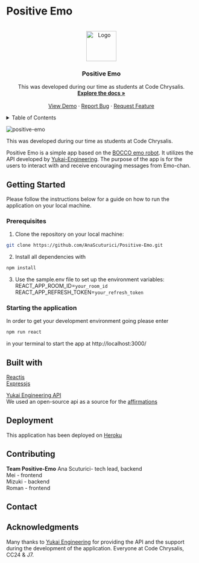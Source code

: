 # Positive Emo

<!-- PROJECT LOGO -->
<br />
<div align="center">
  <a href="https://github.com/AnaScuturici/Positive-Emo">
    <img src="images/logo.png" alt="Logo" width="80" height="80">
  </a>

<h3 align="center">Positive Emo</h3>

  <p align="center">
    This was developed during our time as students at Code Chrysalis.
    <br />
    <a href="https://github.com/AnaScuturici/Positive-Emo"><strong>Explore the docs »</strong></a>
    <br />
    <br />
    <a href="https://github.com/github_username/repo_name">View Demo</a>
    ·
    <a href="https://github.com/AnaScuturici/Positive-Emo/issues">Report Bug</a>
    ·
    <a href="https://github.com/AnaScuturici/Positive-Emo/issues">Request Feature</a>
  </p>
</div>

<!-- TABLE OF CONTENTS -->
<details>
  <summary>Table of Contents</summary>
  <ol>
    <li>
      <a href="#about-the-project">About The Project</a>
    </li>
    <li>
      <a href="#getting-started">Getting Started</a>
      <ul>
        <li><a href="#prerequisites">Prerequisites</a></li>
        <li><a href="#installation">Starting the application</a></li>
      </ul>
    </li>
    <li><a href="#built-with">Built with</a></li>
    <li><a href="#deployment">Deployment</a></li>
    <li><a href="#contributing">Contributing</a></li>
    <li><a href="#contact">Contact</a></li>
    <li><a href="#acknowledgments">Acknowledgments</a></li>
  </ol>
</details>

![positive-emo](image)

This was developed during our time as students at Code Chrysalis.

Positive Emo is a simple app based on the [BOCCO emo robot](https://www.bocco.me/en/). It utilizes the API developed by [Yukai-Engineering](https://www.ux-xu.com/en).
The purpose of the app is for the users to interact with and receive encouraging messages from Emo-chan.

## Getting Started

Please follow the instructions below for a guide on how to run the application on your local machine.

### Prerequisites

1. Clone the repository on your local machine: 
```sh 
git clone https://github.com/AnaScuturici/Positive-Emo.git
```
2. Install all dependencies with 
```sh
npm install
```
3. Use the sample.env file to set up the environment variables:  
    REACT_APP_ROOM_ID=`your_room_id`  
    REACT_APP_REFRESH_TOKEN=`your_refresh_token`  

### Starting the application

In order to get your development environment going please enter 
```sh 
npm run react
``` 
in your terminal to start the app at http://localhost:3000/

## Built with

[Reactjs](https://reactjs.org/)  
[Expressjs](https://expressjs.com/)  

[Yukai Engineering API](https://platform-api.bocco.me/api-docs/)  
We used an open-source api as a source for the [affirmations](https://github.com/annthurium/affirmations.git)

## Deployment

This application has been deployed on [Heroku](https://positive-emo.herokuapp.com/)

## Contributing

**Team Positive-Emo**
Ana Scuturici- tech lead, backend  
Mei - frontend  
Mizuki - backend  
Roman - frontend  

## Contact




## Acknowledgments

Many thanks to [Yukai Engineering](https://www.ux-xu.com/en) for providing the API and the support during the development of the application.
Everyone at Code Chrysalis, CC24 & J7.
